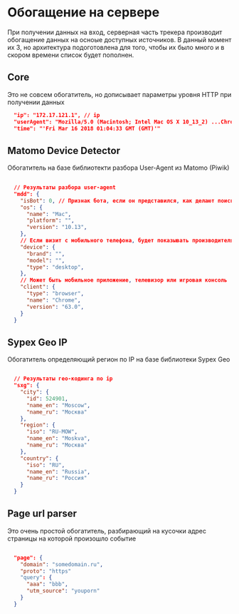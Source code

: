 # Обогащение на сервере

При получении данных на вход, серверная часть трекера производит обогащение данных на осноые доступных источников. В данный момент их 3, но архитектура подоготовлена для того, чтобы их было много и в скором времени список будет пополнен.


## Core

Это не совсем обогатитель, но дописывает параметры уровня HTTP при получении данных

```json
  "ip": "172.17.121.1", // ip
  "userAgent": "Mozilla/5.0 (Macintosh; Intel Mac OS X 10_13_2) ...Chrome/63.0.3239.132 Safari/537.36",
  "time": "'Fri Mar 16 2018 01:04:33 GMT (GMT)'"
```



## Matomo Device Detector

Обогатитель на базе библиотекти разбора User-Agent из Matomo (Piwik)

```json
  
  // Результаты разбора user-agent
  "mdd": {
    "isBot": 0, // Признак бота, если он представился, как делают поисковые и аналитические боты
    "os": {
      "name": "Mac",
      "platform": "",
      "version": "10.13",
    },
    // Если визит с мобильного телефона, будет показывать производителя и модель аппарата
    "device": { 
      "brand": "",
      "model": "",
      "type": "desktop",
    },
    // Может быть мобильное приложение, телевизор или игровая консоль
    "client": {
      "type": "browser",
      "name": "Chrome",
      "version": "63.0",
    }
  }

```


## Sypex Geo IP

Обогатитель определяющий регион по IP на базе библиотеки Sypex Geo

```json

  // Результаты гео-кодинга по ip
  "sxg": {
    "city": {
      "id": 524901,
      "name_en": "Moscow",
      "name_ru": "Москва"
    },
    "region": {
      "iso": "RU-MOW",
      "name_en": "Moskva",
      "name_ru": "Москва"
    },
    "country": {
      "iso": "RU",
      "name_en": "Russia",
      "name_ru": "Россия"
    }
  }

```

## Page url parser

Это очень простой обогатитель, разбирающий на кусочки адрес страницы на которой произошло событие

```json

  "page": {
    "domain": "somedomain.ru",
    "proto": "https"
    "query": {
      "aaa": "bbb",
      "utm_source": "youporn"
    }
  }

```

